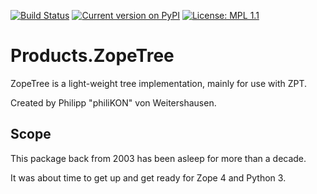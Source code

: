 [![Build Status](https://travis-ci.com/jugmac00/Products.ZopeTree.svg?branch=master)](https://travis-ci.com/jugmac00/Products.ZopeTree)
[![Current version on PyPI](https://img.shields.io/pypi/v/Products.ZopeTree)](https://pypi.org/project/Products.ZopeTree/)
[![License: MPL 1.1](https://img.shields.io/badge/License-MPL%201.1-brightgreen.svg)](https://opensource.org/licenses/MPL-2.0)

# Products.ZopeTree

ZopeTree is a light-weight tree implementation, mainly for use with ZPT.

Created by Philipp "philiKON" von Weitershausen.

## Scope

This package back from 2003 has been asleep for more than a decade.

It was about time to get up and get ready for Zope 4 and Python 3.
